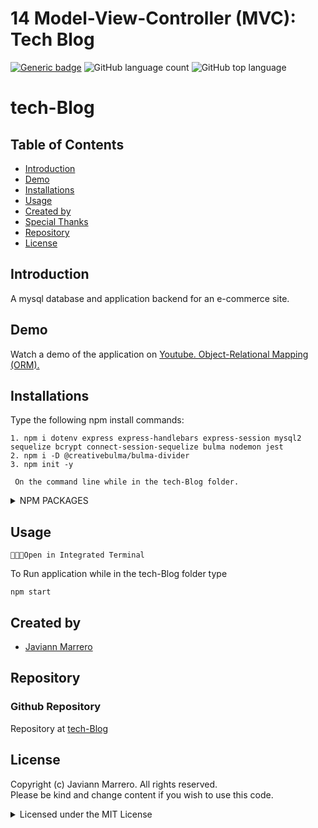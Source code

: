 # 14 Model-View-Controller (MVC): Tech Blog
[![Generic badge](https://img.shields.io/badge/license-MIT-<COLOR>.svg)](#license)
![GitHub language count](https://img.shields.io/github/languages/count/javiistacks/tech-Blog)
![GitHub top language](https://img.shields.io/github/languages/top/javiistacks/tech-Blog)

# tech-Blog

## Table of Contents
* [Introduction](#introduction)
* [Demo](#demo)
* [Installations](#installations)
* [Usage](#usage)
* [Created by](#created-by)
* [Special Thanks](#special-thanks)
* [Repository](#repository)
* [License](#license)


## Introduction
A mysql database and application backend for an e-commerce site. 


## Demo
Watch a demo of the application on [Youtube. Object-Relational Mapping (ORM).](https://www.youtube.com/watch?v=g1CUTYyp-LI)


## Installations
Type the following npm install commands: 
```
1. npm i dotenv express express-handlebars express-session mysql2 sequelize bcrypt connect-session-sequelize bulma nodemon jest
2. npm i -D @creativebulma/bulma-divider
3. npm init -y

 On the command line while in the tech-Blog folder.
```
<details><summary> NPM PACKAGES</summary>

<blockquote>

* [npm](https://docs.npmjs.com/cli/v7/commands/npm-install)
  * npm is the package manager for the Node JavaScript platform. 

* [dotenv](https://www.npmjs.com/package/dotenv)
  * Enables the application to access environment variables.

* [express](https://www.npmjs.com/package/express)
  * Allows to dynamically render HTML Pages based on passing arguments to templates.

* [express-handlebars](https://www.npmjs.com/package/express-handlebars)
  * Sequelize is a promise-based Node.js ORM tool for MySQL.

* [express-session](https://www.npmjs.com/package/express-session)
  * Sequelize is a promise-based Node.js ORM tool for MySQL.
  
* [mysql2](https://www.npmjs.com/package/mysql2)
  * Enables the application to create a connection to the mysql database.
  
* [sequelize](https://www.npmjs.com/package/sequelize)
  * Sequelize is a promise-based Node.js ORM tool for MySQL.

* [bcrypt](https://www.npmjs.com/package/bcrypt)
  * Sequelize is a promise-based Node.js ORM tool for MySQL.

* [connect-session-sequelize](https://www.npmjs.com/package/sequelize)
  * Sequelize is a promise-based Node.js ORM tool for MySQL.

* [bulma](https://www.npmjs.com/package/bulma)
  * Sequelize is a promise-based Node.js ORM tool for MySQL.

* [@creativebulma/bulma-divider](https://www.npmjs.com/package/@creativebulma/bulma-divider)
  * Sequelize is a promise-based Node.js ORM tool for MySQL.

* [jest](https://www.npmjs.com/package/jest)
  * Sequelize is a promise-based Node.js ORM tool for MySQL.

* [nodemon](https://www.npmjs.com/package/nodemon)
  * Sequelize is a promise-based Node.js ORM tool for MySQL.
 
</blockquote>
</details>

## Usage

`👨🏽‍💻Open in Integrated Terminal`

To Run application while in the tech-Blog folder type 
```
npm start 
```

## Created by
* [Javiann Marrero](https://github.com/javiistacks)


## Repository
### Github Repository
Repository at [tech-Blog](https://github.com/javiistacks/tech-Blog)


## License

Copyright (c) Javiann Marrero. All rights reserved.<br>
Please be kind and change content if you wish to use this code.

<details><summary>Licensed under the MIT License</summary>

Copyright (c) 2021 - present | Javiann Marrero

<blockquote>
Permission is hereby granted, free of charge, to any person obtaining a copy
of this software and associated documentation files (the "Software"), to deal
in the Software without restriction, including without limitation the rights
to use, copy, modify, merge, publish, distribute, sublicense, and/or sell
copies of the Software, and to permit persons to whom the Software is
furnished to do so, subject to the following conditions:

The above copyright notice and this permission notice shall be included in all
copies or substantial portions of the Software.

THE SOFTWARE IS PROVIDED "AS IS", WITHOUT WARRANTY OF ANY KIND, EXPRESS OR
IMPLIED, INCLUDING BUT NOT LIMITED TO THE WARRANTIES OF MERCHANTABILITY,
FITNESS FOR A PARTICULAR PURPOSE AND NONINFRINGEMENT. IN NO EVENT SHALL THE
AUTHORS OR COPYRIGHT HOLDERS BE LIABLE FOR ANY CLAIM, DAMAGES OR OTHER
LIABILITY, WHETHER IN AN ACTION OF CONTRACT, TORT OR OTHERWISE, ARISING FROM,
OUT OF OR IN CONNECTION WITH THE SOFTWARE OR THE USE OR OTHER DEALINGS IN THE
SOFTWARE.
</blockquote>
</details>
